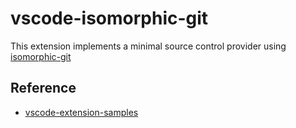# vscode-isomorphic-git

This extension implements a minimal source control provider using [isomorphic-git](https://github.com/isomorphic-git/isomorphic-git/)

## Reference

* [vscode-extension-samples](https://github.com/microsoft/vscode-extension-samples/tree/main/source-control-sample)

